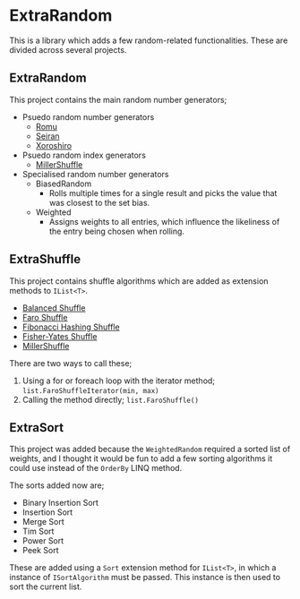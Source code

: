# ExtraRandom

This is a library which adds a few random-related functionalities.
These are divided across several projects.

## ExtraRandom

This project contains the main random number generators;

- Psuedo random number generators
  - [Romu](https://arxiv.org/pdf/2002.11331)
  - [Seiran](https://github.com/andanteyk/prng-seiran/blob/master/seiran128.c)
  - [Xoroshiro](https://prng.di.unimi.it)
- Psuedo random index generators
  - [MillerShuffle](https://github.com/RondeSC/Miller_Shuffle_Algo)
- Specialised random number generators
  - BiasedRandom 
    - Rolls multiple times for a single result and picks the value that was closest to the set bias.
  - Weighted
    - Assigns weights to all entries, which influence the likeliness of the entry being chosen when rolling.

## ExtraShuffle

This project contains shuffle algorithms which are added as extension methods to `IList<T>`.


- [Balanced Shuffle](https://keyj.emphy.de/balanced-shuffle/)
- [Faro Shuffle](https://en.wikipedia.org/wiki/Faro_shuffle)
- [Fibonacci Hashing Shuffle](https://pncnmnp.github.io/blogs/fibonacci-hashing.html)
- [Fisher-Yates Shuffle](https://en.wikipedia.org/wiki/Fisher%E2%80%93Yates_shuffle)
- [MillerShuffle](https://github.com/RondeSC/Miller_Shuffle_Algo)


There are two ways to call these;
1. Using a for or foreach loop with the iterator method; `list.FaroShuffleIterator(min, max)`
2. Calling the method directly; `list.FaroShuffle()`

## ExtraSort

This project was added because the `WeightedRandom` required a sorted list of weights, and I thought it would be fun to add a few sorting algorithms it could use instead of the `OrderBy` LINQ method.

The sorts added now are;
- Binary Insertion Sort
- Insertion Sort
- Merge Sort
- Tim Sort
- Power Sort
- Peek Sort

These are added using a `Sort` extension method for `IList<T>`, in which a instance of `ISortAlgorithm` must be passed.
This instance is then used to sort the current list.